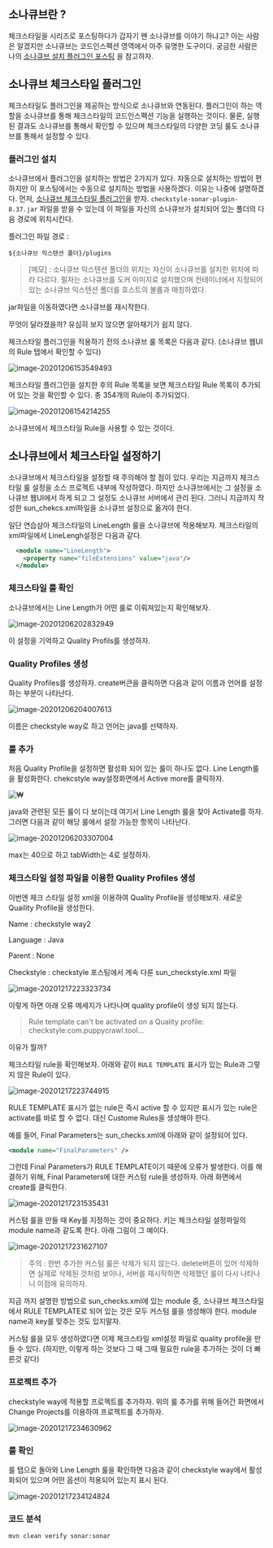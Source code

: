 ## 소나큐브란 ? 

체크스타일을 시리즈로 포스팅하다가 갑자기 왠 소나큐브를 이야기 하냐고? 아는 사람은 알겠지만 소나큐브는 코드인스펙션 영역에서 아주 유명한 도구이다. 궁금한 사람은 나의 [소나큐브 설치 플러그인 포스팅](https://dololgun.github.io/sonarqube/sonarqube/) 을 참고하자. 

## 소나큐브 체크스타일 플러그인

체크스타일도 플러그인을 제공하는 방식으로 소나큐브와 연동된다. 플러그인이 하는 역할을 소나큐브를 통해 체크스타일의 코드인스펙션 기능을 실행하는 것이다. 물론, 실행 된 결과도 소나큐브를 통해서 확인할 수 있으며 체크스타일의 다양한 코딩 룰도 소나큐브를 통해서 설정할 수 있다.

### 플러그인 설치

소나큐브에서 플러그인을 설치하는 방법은 2가지가 있다. 자동으로 설치하는 방법이 편하지만 이 포스팅에서는 수동으로 설치하는 방법을 사용하겠다. 이유는 나중에 설명하겠다. 먼저, [소나큐브 체크스타일 플러그인](https://github.com/checkstyle/sonar-checkstyle/releases)을 받자. `checkstyle-sonar-plugin-8.37.jar` 파일을 받을 수 있는데 이 파일을 자신의 소나큐브가 설치되어 있는 폴더의 다음 경로에 위치시킨다. 

플러그인 파일 경로 : 

```
${소나큐브 익스텐션 폴더}/plugins
```

> [메모] : 소나큐브 익스텐션 폴더의 위치는 자신이 소나큐브를 설치한 위치에 따라 다르다. 필자는 소나큐브를 도커 이미지로 설치했으며 컨테이너에서 지정되어 있는 소나큐브 익스텐션 폴더를 호스트의 볼륨과 매칭하였다.

jar파일을 이동하였다면 소나큐브를 재시작한다. 

무엇이 달라졌을까? 유심히 보지 않으면 알아채기가 쉽지 않다. 

체크스타일 플러그인을 적용하기 전의 소나큐브 룰 목록은 다음과 같다. (소나큐브 웹UI의 Rule 탭에서 확인할 수 있다)

![image-20201206153549493](../../assets/images/post/checkstyle-sonarqube-plugin/image-20201206153549493.png)

체크스타일 플러그인을 설치한 후의 Rule 목록을 보면 체크스타일 Rule 목록이 추가되어 있는 것을 확인할 수 있다. 총 354개의 Rule이 추가되었다. 

![image-20201206154214255](../../assets/images/post/checkstyle-sonarqube-plugin/image-20201206154214255.png)

소나큐브에서 체크스타일 Rule을 사용할 수 있는 것이다. 

## 소나큐브에서 체크스타일 설정하기

소나큐브에서 체크스타일을 설정할 때 주의해야 할 점이 있다. 우리는 지금까지 체크스타일 룰 설정을 소스 프로젝트 내부에 작성하였다. 하지만 소나큐브에서는 그 설정을 소나큐브 웹UI에서 하게 되고 그 설정도 소나큐브 서버에서 관리 된다. 그러니 지금까지 작성한 sun_chekcs.xml파일을 소나큐브 설정으로 옮겨야 한다.

일단 연습삼아 체크스타일의 LineLength 룰을 소나큐브에 적용해보자. 체크스타일의 xml파일에서 LineLengh설정은 다음과 같다.

```  xml
  <module name="LineLength">
    <property name="fileExtensions" value="java"/>
  </module>
```

### 체크스타일 룰 확인

소나큐브에서는 Line Length가 어떤 룰로 이뤄져있는지 확인해보자.

![image-20201206202832949](../../assets/images/post/checkstyle-sonarqube-plugin/image-20201206202832949.png)

이 설정을 기억하고 Quality Profils를 생성하자. 

### Quality Profiles 생성

Quality Profiles를 생성하자. create버큰을 클릭하면 다음과 같이 이름과 언어를 설정하는 부분이 나타난다. 

![image-20201206204007613](../../assets/images/post/checkstyle-sonarqube-plugin/image-20201206204007613.png)

이름은 checkstyle way로 하고 언어는 java를 선택하자. 

### 룰 추가

처음 Quality Profile을 설정하면 활성화 되어 있는 룰이 하나도 없다. Line Length룰을 활성화한다. chekcstyle way설정화면에서 Active more를 클릭하자. 

![₩](../../assets/images/post/checkstyle-sonarqube-plugin/image-20201206204949278.png)

java와 관련된 모든 룰이 다 보이는데 여기서 Line Length 룰을 찾아 Activate를 하자. 그러면 다음과 같이 해당 룰에서 설정 가능한 항목이 나타난다.

![image-20201206203307004](../../assets/images/post/checkstyle-sonarqube-plugin/image-20201206203307004.png)

max는 40으로 하고 tabWidth는 4로 설정하자.

### 체크스타일 설정 파일을 이용한 Quality Profiles 생성

이번엔 체크 스타일 설정 xml을 이용하여 Quality Profile을 생성해보자. 새로운 Quaility Profile을 생성한다. 

Name : checkstyle way2

Language : Java

Parent : None

Checkstyle : checkstyle 포스팅에서 계속 다룬 sun_checkstyle.xml 파일

![image-20201217223323734](../../assets/images/post/checkstyle-sonarqube-plugin/image-20201217223323734.png)

이렇게 하면 아래 오류 메세지가 나타나며 quality profile이 생성 되지 않는다. 

> Rule template can't be activated on a Quality profile: checkstyle:com.puppycrawl.tool...

이유가 뭘까? 

체크스타일 rule을 확인해보자. 아래와 같이 `RULE TEMPLATE` 표시가 있는 Rule과 그렇지 않은 Rule이 있다. 

![image-20201217223744915](../../assets/images/post/checkstyle-sonarqube-plugin/image-20201217223744915.png)

RULE TEMPLATE 표시가 없는 rule은 즉시 active 할 수 있지만 표시가 있는 rule은 activate를 바로 할 수 없다. 대신 Custome Rules을 생성해야 한다.

예를 들어, Final Parameters는 sun_checks.xml에 아래와 같이 설정되어 있다. 

```xml
<module name="FinalParameters" />
```

그런데 Final Parameters가 RULE TEMPLATE이기 때문에 오류가 발생한다. 이를 해결하기 위해, Final Parameters에 대한 커스텀 rule을 생성하자. 아래 화면에서 create를 클릭한다. 

![image-20201217231535431](../../assets/images/post/checkstyle-sonarqube-plugin/image-20201217231535431.png)

커스텀 룰을 만들 때 Key를 지정하는 것이 중요하다. 키는 체크스타일 설정파일의 module name과 같도록 한다. 아래 그림이 그 예이다. 

![image-20201217231627107](../../assets/images/post/checkstyle-sonarqube-plugin/image-20201217231627107.png)

> 주의 : 한번 추가한 커스텀 룰은 삭제가 되지 않는다. delete버튼이 있어 삭제하면 실제로 삭제된 것처럼 보이나, 서버를 재시작하면 삭제했던 룰이 다시 나타나니 이점에 유의하자.

지금 까지 설명한 방법으로 sun_checks.xml에 있는 module 중,  소나큐브 체크스타일에서 RULE TEMPLATE로 되어 있는 것은 모두 커스텀 룰을 생성해야 한다. module name과 key를 맞추는 것도 있지말자.

커스텀 룰을 모두 생성하였다면 이제 체크스타일 xml설정 파일로 quality profile을 만들 수 있다. (하지만, 이렇게 하는 것보다 그 때 그때 필요한 rule을 추가하는 것이 더 빠른것 같다)

### 프로젝트 추가

checkstyle way에 적용할 프로젝트를 추가하자. 위의 룰 추가를 위해 들어간 화면에서 Change Projects를 이용하여 프로젝트를 추가하자. 

![image-20201217234630962](../../assets/images/post/checkstyle-sonarqube-plugin/image-20201217234630962.png)

### 룰 확인

룰 탭으로 돌아와 Line Length 룰을 확인하면 다음과 같이 checkstyle way에서 활성화되어 있으며 어떤 옵션이 적용되어 있는지 표시 된다.

![image-20201217234124824](../../assets/images/post/checkstyle-sonarqube-plugin/image-20201217234124824.png)

### 코드 분석

```bash
mvn clean verify sonar:sonar
```

